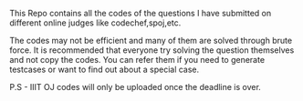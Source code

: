 This Repo contains all the codes of the questions I have submitted on different online judges like codechef,spoj,etc.

The codes may not be efficient and many of them are solved through brute force. It is recommended that everyone try solving the question themselves and not copy the codes. You can refer them if you need to generate testcases or want to find out about a special case. 

P.S - IIIT OJ codes will only be uploaded once the deadline is over.
